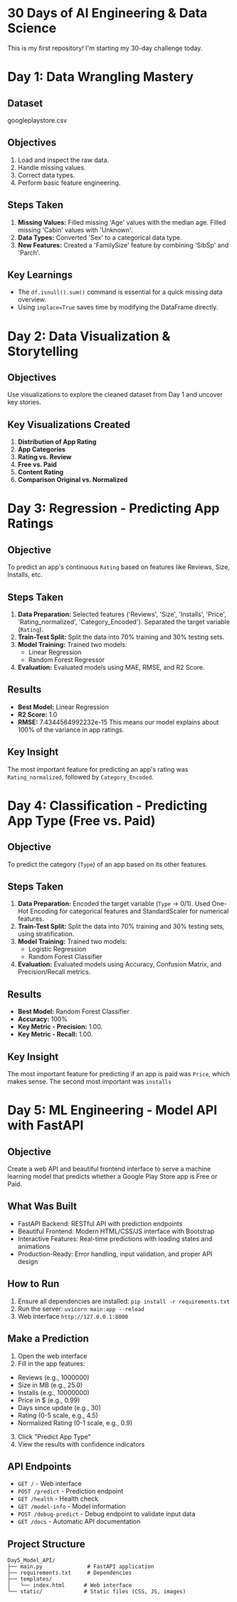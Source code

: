 # 30 Days of AI Engineering & Data Science

This is my first repository! I'm starting my 30-day challenge today.

# Day 1: Data Wrangling Mastery

## Dataset
googleplaystore.csv

## Objectives
1.  Load and inspect the raw data.
2.  Handle missing values.
3.  Correct data types.
4.  Perform basic feature engineering.

## Steps Taken
1.  **Missing Values:** Filled missing 'Age' values with the median age. Filled missing 'Cabin' values with 'Unknown'.
2.  **Data Types:** Converted 'Sex' to a categorical data type.
3.  **New Features:** Created a 'FamilySize' feature by combining 'SibSp' and 'Parch'.

## Key Learnings
- The `df.isnull().sum()` command is essential for a quick missing data overview.
- Using `inplace=True` saves time by modifying the DataFrame directly.

# Day 2: Data Visualization & Storytelling

## Objectives
Use visualizations to explore the cleaned dataset from Day 1 and uncover key stories.

## Key Visualizations Created
1.  **Distribution of App Rating**    
2.  **App Categories**     
3.  **Rating vs. Review**     
4.  **Free vs. Paid** 
5. **Content Rating**
6. **Comparison Original vs. Normalized**
    
# Day 3: Regression - Predicting App Ratings

## Objective
To predict an app's continuous `Rating` based on features like Reviews, Size, Installs, etc.

## Steps Taken
1.  **Data Preparation:** Selected features ('Reviews', 'Size', 'Installs', 'Price', 'Rating_normalized', 'Category_Encoded'). Separated the target variable (`Rating`).
2.  **Train-Test Split:** Split the data into 70% training and 30% testing sets.
3.  **Model Training:** Trained two models:
    - Linear Regression
    - Random Forest Regressor
4.  **Evaluation:** Evaluated models using MAE, RMSE, and R2 Score.

## Results
- **Best Model:** Linear Regression
- **R2 Score:** 1.0
- **RMSE:** 7.4344564992232e-15
This means our model explains about 100% of the variance in app ratings.

## Key Insight
The most important feature for predicting an app's rating was `Rating_normalized`, followed by `Category_Encoded`.

# Day 4: Classification - Predicting App Type (Free vs. Paid)

## Objective
To predict the category (`Type`) of an app based on its other features.

## Steps Taken
1.  **Data Preparation:** Encoded the target variable (`Type` -> 0/1). Used One-Hot Encoding for categorical features and StandardScaler for numerical features.
2.  **Train-Test Split:** Split the data into 70% training and 30% testing sets, using stratification.
3.  **Model Training:** Trained two models:
    - Logistic Regression
    - Random Forest Classifier
4.  **Evaluation:** Evaluated models using Accuracy, Confusion Matrix, and Precision/Recall metrics.

## Results
- **Best Model:** Random Forest Classifier
- **Accuracy:** 100%
- **Key Metric - Precision:** 1.00.
- **Key Metric - Recall:** 1.00.

## Key Insight
The most important feature for predicting if an app is paid was `Price`, which makes sense. The second most important was `installs`

# Day 5: ML Engineering - Model API with FastAPI

## Objective
Create a web API and beautiful frontend interface to serve a machine learning model that predicts whether a Google Play Store app is Free or Paid.

## What Was Built
- FastAPI Backend: RESTful API with prediction endpoints
- Beautiful Frontend: Modern HTML/CSS/JS interface with Bootstrap
- Interactive Features: Real-time predictions with loading states and animations
- Production-Ready: Error handling, input validation, and proper API design

## How to Run
1. Ensure all dependencies are installed: `pip install -r requirements.txt`
2. Run the server: `uvicorn main:app --reload`
3. Web Interface `http://127.0.0.1:8000` 

## Make a Prediction
1. Open the web interface
2. Fill in the app features:
- Reviews (e.g., 1000000)
- Size in MB (e.g., 25.0)
- Installs (e.g., 10000000)
- Price in $ (e.g., 0.99)
- Days since update (e.g., 30)
- Rating (0-5 scale, e.g., 4.5)
- Normalized Rating (0-1 scale, e.g., 0.9)
3. Click "Predict App Type"
4. View the results with confidence indicators

## API Endpoints
- `GET /` - Web interface
- `POST /predict` - Prediction endpoint
- `GET /health` - Health check
- `GET /model-info` - Model information
- `POST /debug-predict` - Debug endpoint to validate input data
- `GET /docs` - Automatic API documentation

## Project Structure
```
Day5_Model_API/
├── main.py              # FastAPI application
├── requirements.txt     # Dependencies
├── templates/
│   └── index.html      # Web interface
└── static/             # Static files (CSS, JS, images)
```